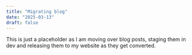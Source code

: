 ```yaml
---
title: "Migrating blog"
date: "2025-03-13"
draft: false
---
```


This is just a placeholder as I am moving over blog posts, staging them in dev and releasing them to my website as they get converted.